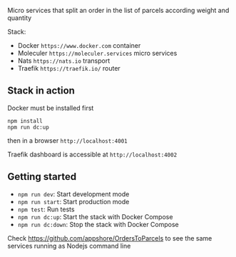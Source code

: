 Micro services that split an order in the list of parcels according weight and quantity

Stack:
- Docker `https://www.docker.com`  container
- Moleculer `https://moleculer.services` micro services
- Nats `https://nats.io` transport 
- Traefik `https://traefik.io/` router


Stack in action
----------------
Docker must be installed first

```
npm install
npm run dc:up
```
then in a browser `http://localhost:4001`

Traefik dashboard is accessible at `http://localhost:4002`

Getting started
---------------
- `npm run dev`: Start development mode
- `npm run start`: Start production mode
- `npm test`: Run tests
- `npm run dc:up`: Start the stack with Docker Compose
- `npm run dc:down`: Stop the stack with Docker Compose

Check https://github.com/appshore/OrdersToParcels to see the same services running as Nodejs command line
